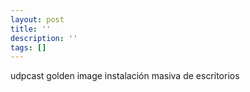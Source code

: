 ```yaml
---
layout: post
title: ''
description: ''
tags: []
---
```


udpcast
golden image
instalación masiva de escritorios
